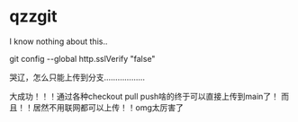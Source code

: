 # qzzgit
I know nothing about this..

git config --global http.sslVerify "false"

哭辽，怎么只能上传到分支………………


大成功！！！通过各种checkout pull push啥的终于可以直接上传到main了！
而且！！居然不用联网都可以上传！！omg太厉害了